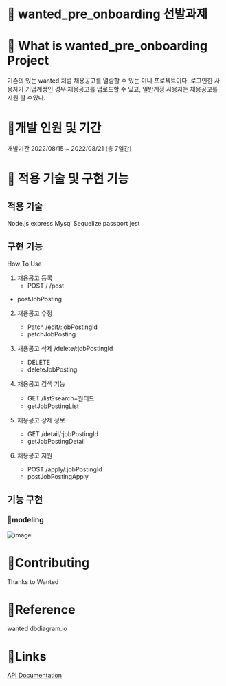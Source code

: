 # 🌟 wanted_pre_onboarding 선발과제

# 🌟 What is wanted_pre_onboarding Project
기존의 있는 wanted 처럼 채용공고를 열람할 수 있는 미니 프로젝트이다.
로그인한 사용자가 기업계정인 경우 채용공고를 업로드할 수 있고, 일반계정 사용자는 채용공고를 지원 할 수있다.

# 🌟개발 인원 및 기간
개발기간
2022/08/15 ~ 2022/08/21 (총 7일간)

# 🌟 적용 기술 및 구현 기능
## 적용 기술
Node.js
express
Mysql
Sequelize
passport
jest

## 구현 기능
How To Use
1. 채용공고 등록
	- POST / /post
  - postJobPosting

2. 채용공고 수정
	- Patch /edit/:jobPostingId
	- patchJobPosting

3. 채용공고 삭제 /delete/:jobPostingId
	- DELETE 
	- deleteJobPosting

4. 채용공고 검색 기능
	- GET /list?search=원티드
	- getJobPostingList

5. 채용공고 상제 정보
	- GET /detail/:jobPostingId
	- getJobPostingDetail

6. 채용공고 지원
	- POST /apply/:jobPostingId
	- postJobPostingApply
  
## 기능 구현
### 🌱modeling
![image](https://user-images.githubusercontent.com/95075455/185796609-7e8d1b31-f1dc-4c45-8d2c-9040f234ef93.png)


# 🌟Contributing
Thanks to Wanted

# 🌟Reference
wanted
dbdiagram.io

# 🌟Links


[API Documentation](https://documenter.getpostman.com/view/21511958/VUqoSKAW)
